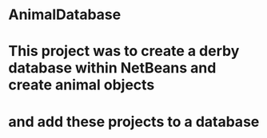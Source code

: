 # AnimalDatabase
#
#
# This project was to create a derby database within NetBeans and create animal objects
# and add these projects to a database
